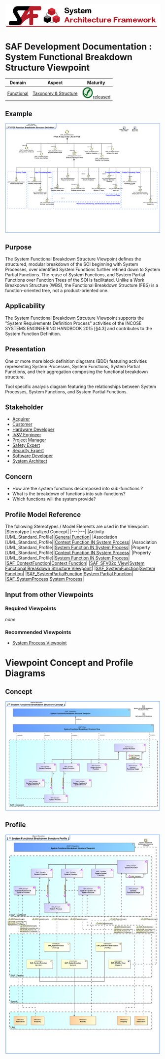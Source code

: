 ![System Architecture Framework](../../diagrams/Banner_SAF.png)
# SAF Development Documentation : System Functional Breakdown Structure Viewpoint
|**Domain**|**Aspect**|**Maturity**|
| --- | --- | --- |
|[Functional](../../domains.md#Domain-Functional)|[Taxonomy & Structure](../../aspects.md#Aspect-Taxonomy-&-Structure)|![Released](../../diagrams/Symbol_confirmed.png )[released](../../using-saf/maturity.md#released)|
## Example
![System-Functional-Breakdown-Structure-Viewpoint-primary-example.svg](../../diagrams/vp-examples/System-Functional-Breakdown-Structure-Viewpoint-primary-example.svg)
## Purpose
The System Functional Breakdown Structure Viewpoint defines the structured, modular breakdown of the SOI beginning with System Processes, over identified System Functions further refined down to System Partial Functions. The reuse of System Functions, and System Partial Functions over Function Trees of the SOI is facilitated. Unlike a Work Breakdown Structure (WBS), the Functional Breakdown Structure (FBS) is a function-oriented tree, not a product-oriented one.
## Applicability
The System Functional Breakdown Strcuture Viewpoint supports the "System Requirements Definition Process" activities of the INCOSE SYSTEMS ENGINEERING HANDBOOK 2015 [§4.3] and contributes to the System Function Definition.
## Presentation
One or more more block definition diagrams (BDD) featuring activities representing System Processes, System Functions, System Partial Functions, and their aggregation composing the functional breakdown structure.

Tool specific analysis diagram featuring the relationships between System Processes, System Functions, and System Partial Functions.

## Stakeholder
* [Acquirer](../../stakeholders.md#Acquirer)
* [Customer](../../stakeholders.md#Customer)
* [Hardware Developer](../../stakeholders.md#Hardware-Developer)
* [IV&V Engineer](../../stakeholders.md#IV&V-Engineer)
* [Project Manager](../../stakeholders.md#Project-Manager)
* [Safety Expert](../../stakeholders.md#Safety-Expert)
* [Security Expert](../../stakeholders.md#Security-Expert)
* [Software Developer](../../stakeholders.md#Software-Developer)
* [System Architect](../../stakeholders.md#System-Architect)
## Concern
* How are the system functions decomposed into sub-functions ? 
* What is the breakdown of functions into sub-functions?
* Which functions will the system provide?
## Profile Model Reference
The following Stereotypes / Model Elements are used in the Viewpoint:
|Stereotype | realized Concept|
|---|---|
|Activity [UML_Standard_Profile]|[General Function](../concept/concepts.md#General-Function)|
|Association [UML_Standard_Profile]|[Context Function IN System Process](../concept/concepts.md#Context-Function-IN-System-Process)|
|Association [UML_Standard_Profile]|[System Function IN System Process](../concept/concepts.md#System-Function-IN-System-Process)|
|Property [UML_Standard_Profile]|[Context Function IN System Process](../concept/concepts.md#Context-Function-IN-System-Process)|
|Property [UML_Standard_Profile]|[System Function IN System Process](../concept/concepts.md#System-Function-IN-System-Process)|
|[SAF_ContextFunction](../../stereotypes.md#SAF_ContextFunction)|[Context Function](../concept/concepts.md#Context-Function)|
|[SAF_SFV02c_View](../../stereotypes.md#SAF_SFV02c_View)|[System Functional Breakdown Structure Viewpoint](../concept/concepts.md#System-Functional-Breakdown-Structure-Viewpoint)|
|[SAF_SystemFunction](../../stereotypes.md#SAF_SystemFunction)|[System Function](../concept/concepts.md#System-Function)|
|[SAF_SystemPartialFunction](../../stereotypes.md#SAF_SystemPartialFunction)|[System Partial Function](../concept/concepts.md#System-Partial-Function)|
|[SAF_SystemProcess](../../stereotypes.md#SAF_SystemProcess)|[System Process](../concept/concepts.md#System-Process)|
## Input from other Viewpoints
### Required Viewpoints
*none*
### Recommended Viewpoints
* [System Process Viewpoint](System-Process-Viewpoint.md)
# Viewpoint Concept and Profile Diagrams
## Concept
![System Functional Breakdown Structure Concept](diagrams/System-Functional-Breakdown-Structure-Concept.svg)
## Profile
![System Functional Breakdown Structure Profile](diagrams/System-Functional-Breakdown-Structure-Profile.svg)
